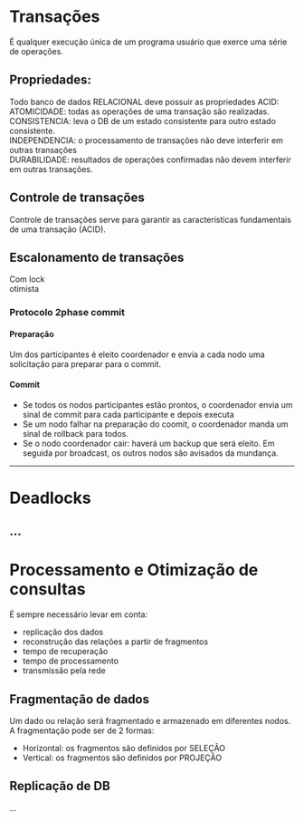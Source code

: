 # Transações
É qualquer execução única de um programa usuário que exerce uma série de operações.

## Propriedades:
Todo banco de dados RELACIONAL deve possuir as propriedades ACID:<br/>
ATOMICIDADE: todas as operações de uma transação são realizadas.<br/>
CONSISTENCIA: leva o DB de um estado consistente para outro estado consistente.<br/>
INDEPENDENCIA: o processamento de transações não deve interferir em outras transações<br/>
DURABILIDADE: resultados de operações confirmadas não devem interferir em outras transações.<br/>

## Controle de transações
Controle de transações serve para garantir as caracteristicas fundamentais de uma transação (ACID).

## Escalonamento de transações
Com lock<br/>
otimista<br/>
### Protocolo 2phase commit

#### Preparação
Um dos participantes é eleito coordenador e envia a cada nodo uma solicitação para preparar para o commit.

#### Commit
- Se todos os nodos participantes estão prontos, o coordenador envia um sinal de commit para cada participante e depois executa
- Se um nodo falhar na preparação do coomit, o coordenador manda um sinal de rollback para todos.
- Se o nodo coordenador cair: haverá um backup que será eleito. Em seguida por broadcast, os outros nodos são avisados da mundança.


---
# Deadlocks
...
---
# Processamento e Otimização de consultas
É sempre necessário levar em conta:
- replicação dos dados
- reconstrução das relações a partir de fragmentos
- tempo de recuperação
- tempo de processamento
- transmissão pela rede

## Fragmentação de dados
Um dado ou relação será fragmentado e armazenado em diferentes nodos.<br>
A fragmentação pode ser de 2 formas:
- Horizontal: os fragmentos são definidos por SELEÇÃO
- Vertical: os fragmentos são definidos por PROJEÇÃO

## Replicação de DB
...
# 
<br/>
<br/>
